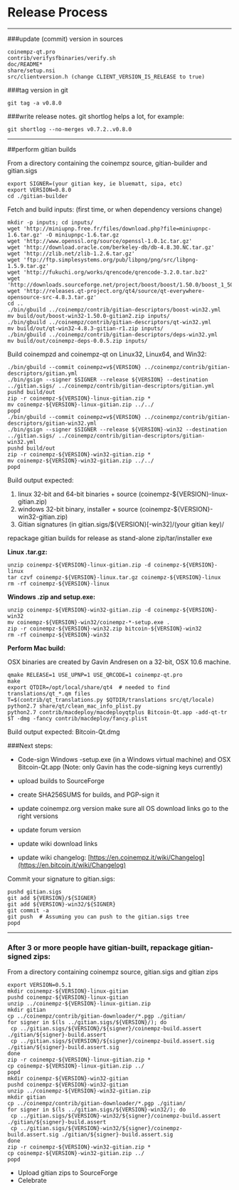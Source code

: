 Release Process
====================

* * *

###update (commit) version in sources


	coinempz-qt.pro
	contrib/verifysfbinaries/verify.sh
	doc/README*
	share/setup.nsi
	src/clientversion.h (change CLIENT_VERSION_IS_RELEASE to true)

###tag version in git

	git tag -a v0.8.0

###write release notes. git shortlog helps a lot, for example:

	git shortlog --no-merges v0.7.2..v0.8.0

* * *

##perform gitian builds

 From a directory containing the coinempz source, gitian-builder and gitian.sigs
  
	export SIGNER=(your gitian key, ie bluematt, sipa, etc)
	export VERSION=0.8.0
	cd ./gitian-builder

 Fetch and build inputs: (first time, or when dependency versions change)

	mkdir -p inputs; cd inputs/
	wget 'http://miniupnp.free.fr/files/download.php?file=miniupnpc-1.6.tar.gz' -O miniupnpc-1.6.tar.gz
	wget 'http://www.openssl.org/source/openssl-1.0.1c.tar.gz'
	wget 'http://download.oracle.com/berkeley-db/db-4.8.30.NC.tar.gz'
	wget 'http://zlib.net/zlib-1.2.6.tar.gz'
	wget 'ftp://ftp.simplesystems.org/pub/libpng/png/src/libpng-1.5.9.tar.gz'
	wget 'http://fukuchi.org/works/qrencode/qrencode-3.2.0.tar.bz2'
	wget 'http://downloads.sourceforge.net/project/boost/boost/1.50.0/boost_1_50_0.tar.bz2'
	wget 'http://releases.qt-project.org/qt4/source/qt-everywhere-opensource-src-4.8.3.tar.gz'
	cd ..
	./bin/gbuild ../coinempz/contrib/gitian-descriptors/boost-win32.yml
	mv build/out/boost-win32-1.50.0-gitian2.zip inputs/
	./bin/gbuild ../coinempz/contrib/gitian-descriptors/qt-win32.yml
	mv build/out/qt-win32-4.8.3-gitian-r1.zip inputs/
	./bin/gbuild ../coinempz/contrib/gitian-descriptors/deps-win32.yml
	mv build/out/coinempz-deps-0.0.5.zip inputs/

 Build coinempzd and coinempz-qt on Linux32, Linux64, and Win32:
  
	./bin/gbuild --commit coinempz=v${VERSION} ../coinempz/contrib/gitian-descriptors/gitian.yml
	./bin/gsign --signer $SIGNER --release ${VERSION} --destination ../gitian.sigs/ ../coinempz/contrib/gitian-descriptors/gitian.yml
	pushd build/out
	zip -r coinempz-${VERSION}-linux-gitian.zip *
	mv coinempz-${VERSION}-linux-gitian.zip ../../
	popd
	./bin/gbuild --commit coinempz=v${VERSION} ../coinempz/contrib/gitian-descriptors/gitian-win32.yml
	./bin/gsign --signer $SIGNER --release ${VERSION}-win32 --destination ../gitian.sigs/ ../coinempz/contrib/gitian-descriptors/gitian-win32.yml
	pushd build/out
	zip -r coinempz-${VERSION}-win32-gitian.zip *
	mv coinempz-${VERSION}-win32-gitian.zip ../../
	popd

  Build output expected:

  1. linux 32-bit and 64-bit binaries + source (coinempz-${VERSION}-linux-gitian.zip)
  2. windows 32-bit binary, installer + source (coinempz-${VERSION}-win32-gitian.zip)
  3. Gitian signatures (in gitian.sigs/${VERSION}[-win32]/(your gitian key)/

repackage gitian builds for release as stand-alone zip/tar/installer exe

**Linux .tar.gz:**

	unzip coinempz-${VERSION}-linux-gitian.zip -d coinempz-${VERSION}-linux
	tar czvf coinempz-${VERSION}-linux.tar.gz coinempz-${VERSION}-linux
	rm -rf coinempz-${VERSION}-linux

**Windows .zip and setup.exe:**

	unzip coinempz-${VERSION}-win32-gitian.zip -d coinempz-${VERSION}-win32
	mv coinempz-${VERSION}-win32/coinempz-*-setup.exe .
	zip -r coinempz-${VERSION}-win32.zip bitcoin-${VERSION}-win32
	rm -rf coinempz-${VERSION}-win32

**Perform Mac build:**

  OSX binaries are created by Gavin Andresen on a 32-bit, OSX 10.6 machine.

	qmake RELEASE=1 USE_UPNP=1 USE_QRCODE=1 coinempz-qt.pro
	make
	export QTDIR=/opt/local/share/qt4  # needed to find translations/qt_*.qm files
	T=$(contrib/qt_translations.py $QTDIR/translations src/qt/locale)
	python2.7 share/qt/clean_mac_info_plist.py
	python2.7 contrib/macdeploy/macdeployqtplus Bitcoin-Qt.app -add-qt-tr $T -dmg -fancy contrib/macdeploy/fancy.plist

 Build output expected: Bitcoin-Qt.dmg

###Next steps:

* Code-sign Windows -setup.exe (in a Windows virtual machine) and
  OSX Bitcoin-Qt.app (Note: only Gavin has the code-signing keys currently)

* upload builds to SourceForge

* create SHA256SUMS for builds, and PGP-sign it

* update coinempz.org version
  make sure all OS download links go to the right versions

* update forum version

* update wiki download links

* update wiki changelog: [https://en.coinempz.it/wiki/Changelog](https://en.bitcoin.it/wiki/Changelog)

Commit your signature to gitian.sigs:

	pushd gitian.sigs
	git add ${VERSION}/${SIGNER}
	git add ${VERSION}-win32/${SIGNER}
	git commit -a
	git push  # Assuming you can push to the gitian.sigs tree
	popd

-------------------------------------------------------------------------

### After 3 or more people have gitian-built, repackage gitian-signed zips:

From a directory containing coinempz source, gitian.sigs and gitian zips

	export VERSION=0.5.1
	mkdir coinempz-${VERSION}-linux-gitian
	pushd coinempz-${VERSION}-linux-gitian
	unzip ../coinempz-${VERSION}-linux-gitian.zip
	mkdir gitian
	cp ../coinempz/contrib/gitian-downloader/*.pgp ./gitian/
	for signer in $(ls ../gitian.sigs/${VERSION}/); do
	 cp ../gitian.sigs/${VERSION}/${signer}/coinempz-build.assert ./gitian/${signer}-build.assert
	 cp ../gitian.sigs/${VERSION}/${signer}/coinempz-build.assert.sig ./gitian/${signer}-build.assert.sig
	done
	zip -r coinempz-${VERSION}-linux-gitian.zip *
	cp coinempz-${VERSION}-linux-gitian.zip ../
	popd
	mkdir coinempz-${VERSION}-win32-gitian
	pushd coinempz-${VERSION}-win32-gitian
	unzip ../coinempz-${VERSION}-win32-gitian.zip
	mkdir gitian
	cp ../coinempz/contrib/gitian-downloader/*.pgp ./gitian/
	for signer in $(ls ../gitian.sigs/${VERSION}-win32/); do
	 cp ../gitian.sigs/${VERSION}-win32/${signer}/coinempz-build.assert ./gitian/${signer}-build.assert
	 cp ../gitian.sigs/${VERSION}-win32/${signer}/coinempz-build.assert.sig ./gitian/${signer}-build.assert.sig
	done
	zip -r coinempz-${VERSION}-win32-gitian.zip *
	cp coinempz-${VERSION}-win32-gitian.zip ../
	popd

- Upload gitian zips to SourceForge
- Celebrate 
